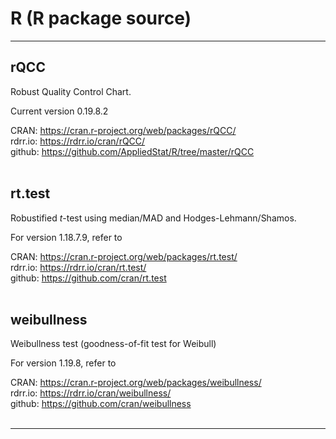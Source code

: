 # R (R package source)

---
## rQCC 
Robust Quality Control Chart. <br />

Current version 0.19.8.2

CRAN: <https://cran.r-project.org/web/packages/rQCC/> <br />
rdrr.io: <https://rdrr.io/cran/rQCC/>  <br />
github: <https://github.com/AppliedStat/R/tree/master/rQCC>    <br /> <br />

## rt.test 
Robustified *t*-test using median/MAD and Hodges-Lehmann/Shamos.<br />  
   
For version 1.18.7.9, refer to <br /> 

CRAN: <https://cran.r-project.org/web/packages/rt.test/> <br />
rdrr.io: <https://rdrr.io/cran/rt.test/>  <br />
github: <https://github.com/cran/rt.test>  <br /> <br />


## weibullness 
Weibullness test (goodness-of-fit test for Weibull)  <br /> 

For version 1.19.8, refer to <br /> 

CRAN: <https://cran.r-project.org/web/packages/weibullness/> <br />
rdrr.io: <https://rdrr.io/cran/weibullness/>  <br />
github: <https://github.com/cran/weibullness>  <br /><br />

---

